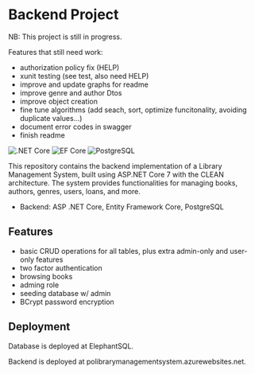 # Backend Project

NB: This project is still in progress.

Features that still need work:

- authorization policy fix (HELP)
- xunit testing (see test, also need HELP)
- improve and update graphs for readme
- improve genre and author Dtos
- improve object creation
- fine tune algorithms (add seach, sort, optimize funcitonality, avoiding duplicate values...)
- document error codes in swagger
- finish readme

![.NET Core](https://img.shields.io/badge/.NET%20Core-v.7-purple)
![EF Core](https://img.shields.io/badge/EF%20Core-v.7-cyan)
![PostgreSQL](https://img.shields.io/badge/PostgreSQL-v.14-drakblue)

This repository contains the backend implementation of a Library Management System, built using ASP.NET Core 7 with the CLEAN architecture. The system provides functionalities for managing books, authors, genres, users, loans, and more.



- Backend: ASP .NET Core, Entity Framework Core, PostgreSQL


## Features

- basic CRUD operations for all tables, plus extra admin-only and user-only features
- two factor authentication
- browsing books
- adming role
- seeding database w/ admin
- BCrypt password encryption


## Deployment

Database is deployed at ElephantSQL.

Backend is deployed at polibrarymanagementsystem.azurewebsites.net.